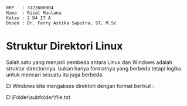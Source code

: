     NRP   : 3122600004
    Nama  : Rizal Maulana
    Kelas : 2 D4 IT A
    Dosen : Dr. Ferry Astika Saputra, ST, M.Sc

# Struktur Direktori Linux

Salah satu yang menjadi pembeda antara Linux dan Windows adalah struktur directorinya. bukan hanya formatnya yang berbeda tetapi logika untuk mencari sesuatu itu juga berbeda.

Di Windows kita mengakses direktori dengan format berikut : 

D:\Folder\subfolder\file.txt